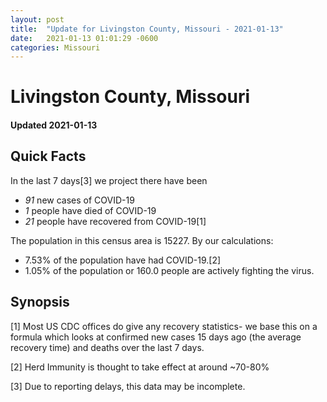 ```yaml
---
layout: post
title:  "Update for Livingston County, Missouri - 2021-01-13"
date:   2021-01-13 01:01:29 -0600
categories: Missouri
---
```


# Livingston County, Missouri
#### Updated 2021-01-13

## Quick Facts

In the last 7 days[3] we project there have been
- *91* new cases of COVID-19
- *1* people have died of COVID-19
- *21* people have recovered from COVID-19[1]

The population in this census area is 15227. By our calculations:
- 7.53% of the population have had COVID-19.[2]
- 1.05% of the population or 160.0 people are actively fighting the virus.

## Synopsis




[1] Most US CDC offices do give any recovery statistics- we base this on a formula which looks at confirmed new cases
15 days ago (the average recovery time) and deaths over the last 7 days.

[2] Herd Immunity is thought to take effect at around ~70-80%

[3] Due to reporting delays, this data may be incomplete.
 
    
